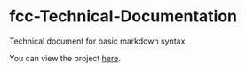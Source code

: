 # fcc-Technical-Documentation

Technical document for basic markdown syntax.

You can view the project [here](https://codepen.io/madkn1311/full/MWpdZqZ).
